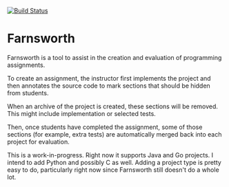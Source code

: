 [![Build Status](https://travis-ci.org/glesica/farnsworth.svg?branch=master)](https://travis-ci.org/glesica/farnsworth)

# Farnsworth

Farnsworth is a tool to assist in the creation and evaluation of programming
assignments.

To create an assignment, the instructor first implements the project and then
annotates the source code to mark sections that should be hidden from students.

When an archive of the project is created, these sections will be removed. This
might include implementation or selected tests.

Then, once students have completed the assignment, some of those sections (for
example, extra tests) are automatically merged back into each project for
evaluation.

This is a work-in-progress. Right now it supports Java and Go projects.
I intend to add Python and possibly C as well. Adding a project type is pretty
easy to do, particularly right now since Farnsworth still doesn't do a whole
lot.

